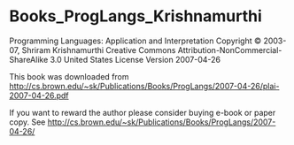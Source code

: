 Books_ProgLangs_Krishnamurthi
=============================

Programming Languages: Application and Interpretation
Copyright © 2003-07, Shriram Krishnamurthi
Creative Commons Attribution-NonCommercial-ShareAlike 3.0 United States License
Version 2007-04-26 

This book was downloaded from
http://cs.brown.edu/~sk/Publications/Books/ProgLangs/2007-04-26/plai-2007-04-26.pdf

If you want to reward the author please consider buying e-book or paper copy. See
http://cs.brown.edu/~sk/Publications/Books/ProgLangs/2007-04-26/
